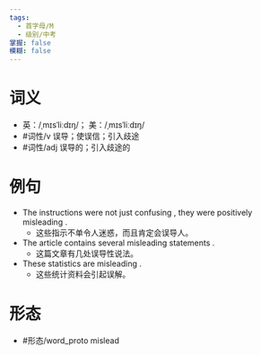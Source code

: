 ```yaml
---
tags:
  - 首字母/M
  - 级别/中考
掌握: false
模糊: false
---
```

# 词义
- 英：/ˌmɪsˈliːdɪŋ/； 美：/ˌmɪsˈliːdɪŋ/
- #词性/v  误导；使误信；引入歧途
- #词性/adj  误导的；引入歧途的
# 例句
- The instructions were not just confusing , they were positively misleading .
	- 这些指示不单令人迷惑，而且肯定会误导人。
- The article contains several misleading statements .
	- 这篇文章有几处误导性说法。
- These statistics are misleading .
	- 这些统计资料会引起误解。
# 形态
- #形态/word_proto mislead
